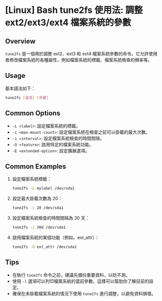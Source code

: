 # [Linux] Bash tune2fs 使用法: 調整 ext2/ext3/ext4 檔案系統的參數

## Overview
`tune2fs` 是一個用於調整 ext2、ext3 和 ext4 檔案系統參數的命令。它允許使用者修改檔案系統的各種屬性，例如檔案系統的標籤、檔案系統檢查的頻率等。

## Usage
基本語法如下：
```bash
tune2fs [選項] [參數]
```

## Common Options
- `-L <label>`: 設定檔案系統的標籤。
- `-c <max-mount-count>`: 設定檔案系統在檢查之前可以掛載的最大次數。
- `-i <interval>`: 設定檔案系統檢查的時間間隔。
- `-O <feature>`: 啟用特定的檔案系統功能。
- `-E <extended-option>`: 設定擴展選項。

## Common Examples
1. 設定檔案系統標籤：
   ```bash
   tune2fs -L mylabel /dev/sda1
   ```

2. 設定最大掛載次數為 20：
   ```bash
   tune2fs -c 20 /dev/sda1
   ```

3. 設定檔案系統檢查的時間間隔為 30 天：
   ```bash
   tune2fs -i 30d /dev/sda1
   ```

4. 啟用檔案系統的某個功能（例如，ext_attr）：
   ```bash
   tune2fs -O ext_attr /dev/sda1
   ```

## Tips
- 在執行 `tune2fs` 命令之前，建議先備份重要資料，以防不測。
- 使用 `-l` 選項可以列印檔案系統的當前參數，這樣可以幫助你了解目前的設定。
- 確保在未掛載檔案系統的情況下使用 `tune2fs` 進行調整，以避免資料損壞。